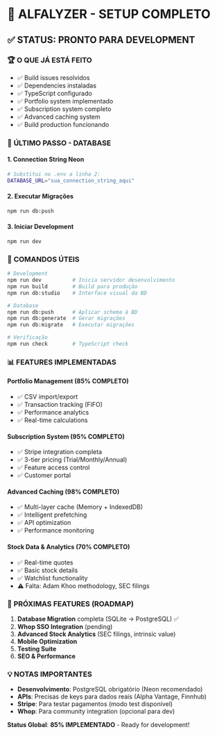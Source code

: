 # 🚀 ALFALYZER - SETUP COMPLETO

## ✅ STATUS: PRONTO PARA DEVELOPMENT

### 🏆 **O QUE JÁ ESTÁ FEITO**
- ✅ Build issues resolvidos
- ✅ Dependencies instaladas  
- ✅ TypeScript configurado
- ✅ Portfolio system implementado
- ✅ Subscription system completo
- ✅ Advanced caching system
- ✅ Build production funcionando

### 🔄 **ÚLTIMO PASSO - DATABASE**

#### **1. Connection String Neon**
```bash
# Substitui no .env a linha 2:
DATABASE_URL="sua_connection_string_aqui"
```

#### **2. Executar Migrações**
```bash
npm run db:push
```

#### **3. Iniciar Development**
```bash
npm run dev
```

### 🎯 **COMANDOS ÚTEIS**

```bash
# Development
npm run dev          # Inicia servidor desenvolvimento
npm run build        # Build para produção
npm run db:studio    # Interface visual da BD

# Database
npm run db:push      # Aplicar schema à BD
npm run db:generate  # Gerar migrações
npm run db:migrate   # Executar migrações

# Verificação
npm run check        # TypeScript check
```

### 📊 **FEATURES IMPLEMENTADAS**

#### **Portfolio Management (85% COMPLETO)**
- ✅ CSV import/export
- ✅ Transaction tracking (FIFO)
- ✅ Performance analytics
- ✅ Real-time calculations

#### **Subscription System (95% COMPLETO)**  
- ✅ Stripe integration completa
- ✅ 3-tier pricing (Trial/Monthly/Annual)
- ✅ Feature access control
- ✅ Customer portal

#### **Advanced Caching (98% COMPLETO)**
- ✅ Multi-layer cache (Memory + IndexedDB)
- ✅ Intelligent prefetching
- ✅ API optimization
- ✅ Performance monitoring

#### **Stock Data & Analytics (70% COMPLETO)**
- ✅ Real-time quotes
- ✅ Basic stock details
- ✅ Watchlist functionality
- ⚠️ Falta: Adam Khoo methodology, SEC filings

### 🔮 **PRÓXIMAS FEATURES (ROADMAP)**
1. **Database Migration** completa (SQLite → PostgreSQL) ✅
2. **Whop SSO Integration** (pending)
3. **Advanced Stock Analytics** (SEC filings, intrinsic value)
4. **Mobile Optimization** 
5. **Testing Suite**
6. **SEO & Performance**

### 💡 **NOTAS IMPORTANTES**

- **Desenvolvimento**: PostgreSQL obrigatório (Neon recomendado)
- **APIs**: Precisas de keys para dados reais (Alpha Vantage, Finnhub)
- **Stripe**: Para testar pagamentos (modo test disponível)
- **Whop**: Para community integration (opcional para dev)

**Status Global**: **85% IMPLEMENTADO** - Ready for development!